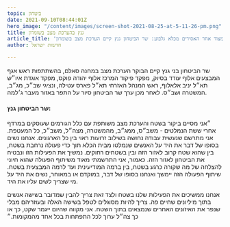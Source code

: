 ```yaml
---
topic: ביטחון
date: 2021-09-10T08:44:01Z
hero_image: "/content/images/screen-shot-2021-08-25-at-5-11-26-pm.png"
title: גנץ בהערכת מצב בשומרון
article_title: 'נמשך המצוד אחר האסירים מכלא גלבוע: שר הביטחון גנץ קיים הערכת מצב בשומרון'
author: חדשות ישראל

---
```

שר הביטחון בני גנץ קיים הבוקר הערכת מצב במחנה סאלם, בהשתתפות ראש אגף המבצעים אלוף עודד בסיוק, מפקד פיקוד המרכז אלוף יהודה פוקס, מפקד אוגדת איו״ש תא״ל יניב אלאלוף, ראש המנהל האזרחי תא״ל פארס עטילה, ונציגי שב״כ, מג״ב, המשטרה ושב״ס. לאחר מכן ערך שר הביטחון סיור על התפר באזור מעבר ג׳למה.

#### שר הביטחון גנץ:

״אני מסיים ביקור בשטח והערכת מצב משותפת עם כלל הגורמים שעוסקים במרדף אחרי ששת הנמלטים - משב״ס, ממג״ב, מהמשטרה, מצה״ל, משב״כ, כל המעטפת. אני מתרשם שנעשית עבודה נחושה בשילוב זרועות ראוי בין כל הארגונים. אנחנו נשים בסופו של דבר את היד על האנשים שנמלטו מבית הכלא תוך כדי פעולה נרחבת בשטח, בין שהוא שטח קרוב לאזור הזה ובין בשטחים רחוקים. נמשיך את הפעילות הזו ונבטיח את הביטחון לאזור הזה. כאמור, אני התרשמתי מאוד משיתוף הפעולה שהוא חיוני להצלחה של מה שקורה כרגע בשטח, בין ברמה המודיעינית ועד לרמה המבצעית בשטח. שיתוף הפעולה הזה יימשך ואנחנו בסופו של דבר, במוקדם או במאוחר, נשים את היד על מי שצריך לשים עליו את היד.

אנחנו ממשיכים את הפעילות שלנו בשטח ולצד זאת צריך להבין שמדובר בשישה אנשים בתוך מיליונים שחיים פה. צריך להיות מסוגלים לטפל בשישה האלה ובעוזריהם מבלי שנפר את האיזונים האחרים שנמצאים בתוך השטח. אני מקווה שהיום ייגמר שקט, כך או כך צה״ל ערוך לכל התפתחות בכל אחד מהמקומות.״